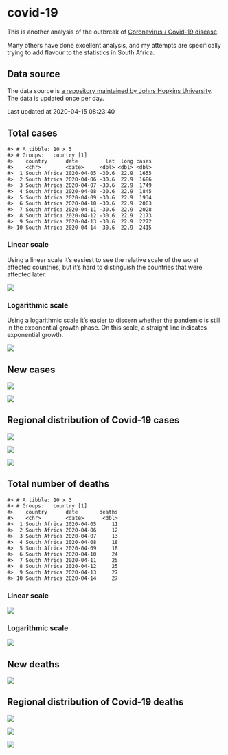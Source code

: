 
<!-- README.md is generated from README.Rmd. Please edit that file -->

# covid-19

<!-- badges: start -->

<!-- badges: end -->

This is another analysis of the outbreak of [Coronavirus / Covid-19
disease](https://en.wikipedia.org/wiki/Coronavirus_disease_2019).

Many others have done excellent analysis, and my attempts are
specifically trying to add flavour to the statistics in South Africa.

## Data source

The data source is [a repository maintained by Johns Hopkins
University](https://github.com/CSSEGISandData/COVID-19). The data is
updated once per day.

Last updated at 2020-04-15 08:23:40

## Total cases

    #> # A tibble: 10 x 5
    #> # Groups:   country [1]
    #>    country      date         lat  long cases
    #>    <chr>        <date>     <dbl> <dbl> <dbl>
    #>  1 South Africa 2020-04-05 -30.6  22.9  1655
    #>  2 South Africa 2020-04-06 -30.6  22.9  1686
    #>  3 South Africa 2020-04-07 -30.6  22.9  1749
    #>  4 South Africa 2020-04-08 -30.6  22.9  1845
    #>  5 South Africa 2020-04-09 -30.6  22.9  1934
    #>  6 South Africa 2020-04-10 -30.6  22.9  2003
    #>  7 South Africa 2020-04-11 -30.6  22.9  2028
    #>  8 South Africa 2020-04-12 -30.6  22.9  2173
    #>  9 South Africa 2020-04-13 -30.6  22.9  2272
    #> 10 South Africa 2020-04-14 -30.6  22.9  2415

### Linear scale

Using a linear scale it’s easiest to see the relative scale of the worst
affected countries, but it’s hard to distinguish the countries that were
affected later.

![](README_files/figure-gfm/unnamed-chunk-5-1.png)<!-- -->

### Logarithmic scale

Using a logarithmic scale it’s easier to discern whether the pandemic is
still in the exponential growth phase. On this scale, a straight line
indicates exponential growth.

![](README_files/figure-gfm/unnamed-chunk-6-1.png)<!-- -->

## New cases

![](README_files/figure-gfm/unnamed-chunk-7-1.png)<!-- -->

![](README_files/figure-gfm/unnamed-chunk-8-1.png)<!-- -->

## Regional distribution of Covid-19 cases

![](README_files/figure-gfm/unnamed-chunk-9-1.png)<!-- -->

![](README_files/figure-gfm/unnamed-chunk-10-1.png)<!-- -->

![](README_files/figure-gfm/unnamed-chunk-11-1.png)<!-- -->

## Total number of deaths

    #> # A tibble: 10 x 3
    #> # Groups:   country [1]
    #>    country      date       deaths
    #>    <chr>        <date>      <dbl>
    #>  1 South Africa 2020-04-05     11
    #>  2 South Africa 2020-04-06     12
    #>  3 South Africa 2020-04-07     13
    #>  4 South Africa 2020-04-08     18
    #>  5 South Africa 2020-04-09     18
    #>  6 South Africa 2020-04-10     24
    #>  7 South Africa 2020-04-11     25
    #>  8 South Africa 2020-04-12     25
    #>  9 South Africa 2020-04-13     27
    #> 10 South Africa 2020-04-14     27

### Linear scale

![](README_files/figure-gfm/unnamed-chunk-14-1.png)<!-- -->

### Logarithmic scale

![](README_files/figure-gfm/unnamed-chunk-15-1.png)<!-- -->

## New deaths

![](README_files/figure-gfm/unnamed-chunk-16-1.png)<!-- -->

## Regional distribution of Covid-19 deaths

![](README_files/figure-gfm/unnamed-chunk-17-1.png)<!-- -->

![](README_files/figure-gfm/unnamed-chunk-18-1.png)<!-- -->

![](README_files/figure-gfm/unnamed-chunk-19-1.png)<!-- -->
